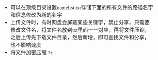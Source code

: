 <span  style="font-family: Simsun,serif; font-size: 17px; ">

- 可以在顶级目录设置namelist.txt存储下面的所有文件的路径名字和信息修改为新的名字
- 上传文件时，有时网盘会屏蔽某些关键字，禁止分享，只需要修改文件名，将文件名放到txt里面一一对应，再将文件压缩，之后上传先下载文件目录，然后新增，即可查找文件和分享，也不影响速度
- 将文件加密压缩 7z

</span>